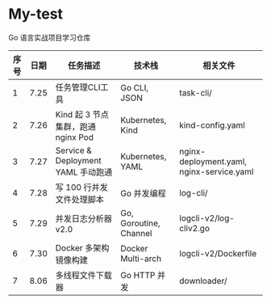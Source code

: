 # My-test

Go 语言实战项目学习仓库

| 序号 | 日期 | 任务描述 | 技术栈 | 相关文件 |
|------|------|----------|---------|----------|
| 1 | 7.25 | 任务管理CLI工具 | Go CLI, JSON | task-cli/ |
| 2 | 7.26 | Kind 起 3 节点集群，跑通 nginx Pod | Kubernetes, Kind | kind-config.yaml |
| 3 | 7.27 | Service & Deployment YAML 手动跑通 | Kubernetes, YAML | nginx-deployment.yaml, nginx-service.yaml |
| 4 | 7.28 | 写 100 行并发文件处理脚本 | Go 并发编程 | log-cli/ |
| 5 | 7.29 | 并发日志分析器 v2.0 | Go, Goroutine, Channel | logcli-v2/log-cliv2.go |
| 6 | 7.30 | Docker 多架构镜像构建 | Docker Multi-arch | logcli-v2/Dockerfile |
| 7 | 8.06 | 多线程文件下载器 | Go HTTP 并发 | downloader/ |
